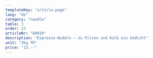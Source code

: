 ```yaml
---
templateKey: "article-page"
lang: "de"
category: "noodle"
table: 3
order: 23
articleNr: "60019"
description: "Espresso-Nudeln – zu Pilzen und Kalb ein Gedicht"
unit: "3kg TK"
price: "13.--"
---
```

